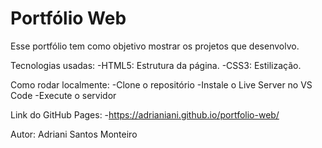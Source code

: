 # Portfólio Web

Esse portfólio tem como objetivo mostrar os projetos que desenvolvo.

Tecnologias usadas:
-HTML5: Estrutura da página.
-CSS3: Estilização.

Como rodar localmente:
-Clone o repositório
-Instale o Live Server no VS Code
-Execute o servidor

Link do GitHub Pages:
-https://adrianiani.github.io/portfolio-web/


Autor: Adriani Santos Monteiro
